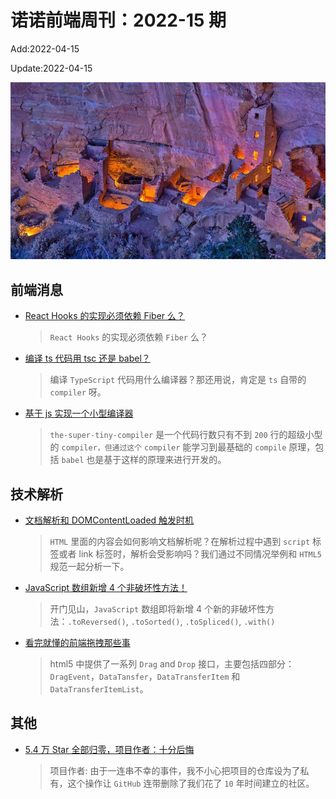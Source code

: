 <!--
 * @Description: weekly-15
 * @Author: wangfuyuan
 * @Email: zoeblow@gmail.com
 * @Date: 2022-04-15 15:01:39
 * @LastEditors: wangfuyuan
 * @LastEditTime: 2022-04-18 19:31:35
 * @FilePath: \nuofe-weekly1\2022\weekly-15.md
-->

# 诺诺前端周刊：2022-15 期

Add:2022-04-15

Update:2022-04-15

![202215](../images/2022/202215.jpg)

## 前端消息

- [React Hooks 的实现必须依赖 Fiber 么？](https://mp.weixin.qq.com/s/aXqPdPVxY4_D--dU3mILpQ)

  > `React Hooks` 的实现必须依赖 `Fiber` 么？

- [编译 ts 代码用 tsc 还是 babel？](https://mp.weixin.qq.com/s/PhBZa3cDcLk2_eMhfE7tJg)

  > 编译 `TypeScript` 代码用什么编译器？那还用说，肯定是 `ts` 自带的 `compiler` 呀。

- [基于 js 实现一个小型编译器](https://mp.weixin.qq.com/s/LRH_taDz7OC_uzj0ySNKLQ)

  > `the-super-tiny-compiler` 是一个代码行数只有不到 `200` 行的超级小型的 `compiler，但通过这个` `compiler` 能学习到最基础的 `compile` 原理，包括 `babel` 也是基于这样的原理来进行开发的。

## 技术解析

- [文档解析和 DOMContentLoaded 触发时机](https://mp.weixin.qq.com/s/ERwLYq1Mmk-0dpZ8HoQ44g)

  > `HTML` 里面的内容会如何影响文档解析呢？在解析过程中遇到 `script` 标签或者 link 标签时，解析会受影响吗？我们通过不同情况举例和 `HTML5` 规范一起分析一下。

- [JavaScript 数组新增 4 个非破坏性方法！](https://mp.weixin.qq.com/s/zS7ny0JxuOoityqp5w-Vyw)

  > 开门见山，`JavaScript` 数组即将新增 4 个新的非破坏性方法：`.toReversed()`, `.toSorted()`, `.toSpliced()`, `.with()`

- [看完就懂的前端拖拽那些事](https://juejin.cn/post/7075918201359433758)

  > html5 中提供了一系列 `Drag` and `Drop` 接口，主要包括四部分：`DragEvent`，`DataTansfer`，`DataTransferItem` 和 `DataTransferItemList`。

## 其他

- [5.4 万 Star 全部归零，项目作者：十分后悔](https://mp.weixin.qq.com/s/rWgBJQTX5PGoCxezmkSRGg)

  > 项目作者: 由于一连串不幸的事件，我不小心把项目的仓库设为了私有，这个操作让 `GitHub` 连带删除了我们花了 `10` 年时间建立的社区。
